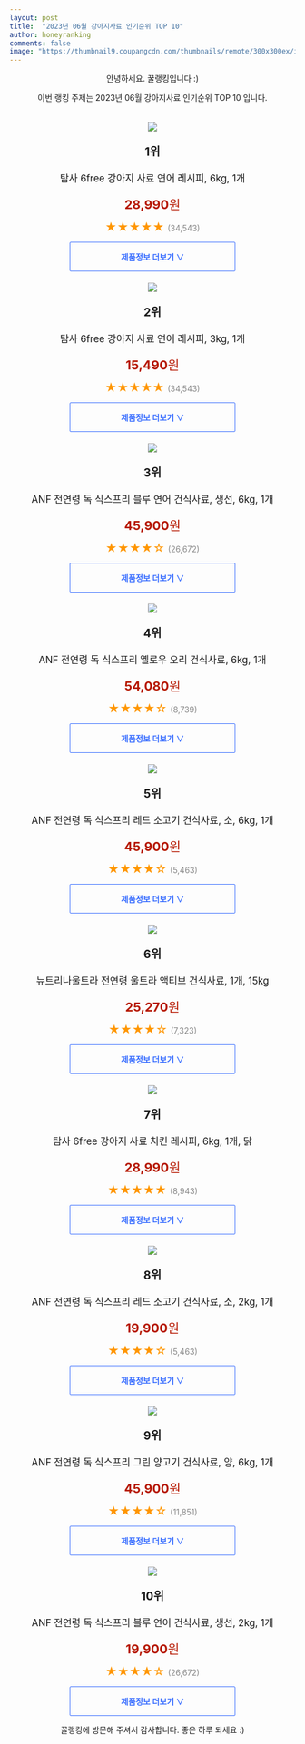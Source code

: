 ```yaml
---
layout: post
title:  "2023년 06월 강아지사료 인기순위 TOP 10"
author: honeyranking
comments: false
image: "https://thumbnail9.coupangcdn.com/thumbnails/remote/300x300ex/image/retail/images/7295993519305983-34d2ca7f-5ca8-4a5e-ba39-b9776d147b49.jpg"
---
```

<p style="text-align: center;">안녕하세요. 꿀랭킹입니다 :)</p>
<p style="text-align: center;">이번 랭킹 주제는 2023년 06월 강아지사료 인기순위 TOP 10 입니다.</p><center><img src="https://thumbnail9.coupangcdn.com/thumbnails/remote/300x300ex/image/retail/images/7295993519305983-34d2ca7f-5ca8-4a5e-ba39-b9776d147b49.jpg" style="margin-top:20px" /></center><p style="text-align: center; font-size: 20px"><b>1위</b></p><p style="text-align: center; font-size: 17px">탐사 6free 강아지 사료 연어 레시피, 6kg, 1개</p><p style="text-align: center;"><span style="color: #b61800; font-size: 22px;"><b>28,990</b>원</span></p><p style="text-align: center;"><span style="color: #ff9600; font-size: 20px;">★★★★★ </span><span style="color: #878787;">(34,543)</span></p><center><a href="https://link.coupang.com/a/1QLCN"><div style="font-size: 14px; display: inline-block; padding: 15px 90px; color: #346aff; border-radius: 2px; border: 1px solid #346aff; cursor: pointer;"><b>제품정보 더보기 &or;</b></div></a></center><center><img src="https://thumbnail7.coupangcdn.com/thumbnails/remote/300x300ex/image/retail/images/2402108393469457-b145d68f-574f-4aae-93c6-744f272a058a.jpg" style="margin-top:20px" /></center><p style="text-align: center; font-size: 20px"><b>2위</b></p><p style="text-align: center; font-size: 17px">탐사 6free 강아지 사료 연어 레시피, 3kg, 1개</p><p style="text-align: center;"><span style="color: #b61800; font-size: 22px;"><b>15,490</b>원</span></p><p style="text-align: center;"><span style="color: #ff9600; font-size: 20px;">★★★★★ </span><span style="color: #878787;">(34,543)</span></p><center><a href="https://link.coupang.com/a/1QLCO"><div style="font-size: 14px; display: inline-block; padding: 15px 90px; color: #346aff; border-radius: 2px; border: 1px solid #346aff; cursor: pointer;"><b>제품정보 더보기 &or;</b></div></a></center><center><img src="https://thumbnail8.coupangcdn.com/thumbnails/remote/300x300ex/image/retail/images/1856206705084389-65805338-121a-486c-b798-8b2647fd74b0.jpg" style="margin-top:20px" /></center><p style="text-align: center; font-size: 20px"><b>3위</b></p><p style="text-align: center; font-size: 17px">ANF 전연령 독 식스프리 블루 연어 건식사료, 생선, 6kg, 1개</p><p style="text-align: center;"><span style="color: #b61800; font-size: 22px;"><b>45,900</b>원</span></p><p style="text-align: center;"><span style="color: #ff9600; font-size: 20px;">★★★★☆ </span><span style="color: #878787;">(26,672)</span></p><center><a href="https://link.coupang.com/a/1QLCP"><div style="font-size: 14px; display: inline-block; padding: 15px 90px; color: #346aff; border-radius: 2px; border: 1px solid #346aff; cursor: pointer;"><b>제품정보 더보기 &or;</b></div></a></center><center><img src="https://thumbnail7.coupangcdn.com/thumbnails/remote/300x300ex/image/retail/images/3826050821328878-833e82e5-44bc-46b9-9807-45e4916eb76a.jpg" style="margin-top:20px" /></center><p style="text-align: center; font-size: 20px"><b>4위</b></p><p style="text-align: center; font-size: 17px">ANF 전연령 독 식스프리 옐로우 오리 건식사료, 6kg, 1개</p><p style="text-align: center;"><span style="color: #b61800; font-size: 22px;"><b>54,080</b>원</span></p><p style="text-align: center;"><span style="color: #ff9600; font-size: 20px;">★★★★☆ </span><span style="color: #878787;">(8,739)</span></p><center><a href="https://link.coupang.com/a/1QLCQ"><div style="font-size: 14px; display: inline-block; padding: 15px 90px; color: #346aff; border-radius: 2px; border: 1px solid #346aff; cursor: pointer;"><b>제품정보 더보기 &or;</b></div></a></center><center><img src="https://thumbnail8.coupangcdn.com/thumbnails/remote/300x300ex/image/retail/images/352159540286419-2bcac4bf-f726-45f5-8b01-d461cbcdb30f.jpg" style="margin-top:20px" /></center><p style="text-align: center; font-size: 20px"><b>5위</b></p><p style="text-align: center; font-size: 17px">ANF 전연령 독 식스프리 레드 소고기 건식사료, 소, 6kg, 1개</p><p style="text-align: center;"><span style="color: #b61800; font-size: 22px;"><b>45,900</b>원</span></p><p style="text-align: center;"><span style="color: #ff9600; font-size: 20px;">★★★★☆ </span><span style="color: #878787;">(5,463)</span></p><center><a href="https://link.coupang.com/a/1QLCR"><div style="font-size: 14px; display: inline-block; padding: 15px 90px; color: #346aff; border-radius: 2px; border: 1px solid #346aff; cursor: pointer;"><b>제품정보 더보기 &or;</b></div></a></center><center><img src="https://thumbnail10.coupangcdn.com/thumbnails/remote/300x300ex/image/retail/images/1656145509574667-71319138-0a3d-4e74-8db6-930253fd6a6f.jpg" style="margin-top:20px" /></center><p style="text-align: center; font-size: 20px"><b>6위</b></p><p style="text-align: center; font-size: 17px">뉴트리나울트라 전연령 울트라 액티브 건식사료, 1개, 15kg</p><p style="text-align: center;"><span style="color: #b61800; font-size: 22px;"><b>25,270</b>원</span></p><p style="text-align: center;"><span style="color: #ff9600; font-size: 20px;">★★★★☆ </span><span style="color: #878787;">(7,323)</span></p><center><a href="https://link.coupang.com/a/1QLCS"><div style="font-size: 14px; display: inline-block; padding: 15px 90px; color: #346aff; border-radius: 2px; border: 1px solid #346aff; cursor: pointer;"><b>제품정보 더보기 &or;</b></div></a></center><center><img src="https://thumbnail7.coupangcdn.com/thumbnails/remote/300x300ex/image/retail/images/7906915326557554-27390285-770b-4908-8c3c-051ffcd013a3.jpg" style="margin-top:20px" /></center><p style="text-align: center; font-size: 20px"><b>7위</b></p><p style="text-align: center; font-size: 17px">탐사 6free 강아지 사료 치킨 레시피, 6kg, 1개, 닭</p><p style="text-align: center;"><span style="color: #b61800; font-size: 22px;"><b>28,990</b>원</span></p><p style="text-align: center;"><span style="color: #ff9600; font-size: 20px;">★★★★★ </span><span style="color: #878787;">(8,943)</span></p><center><a href="https://link.coupang.com/a/1QLCU"><div style="font-size: 14px; display: inline-block; padding: 15px 90px; color: #346aff; border-radius: 2px; border: 1px solid #346aff; cursor: pointer;"><b>제품정보 더보기 &or;</b></div></a></center><center><img src="https://thumbnail9.coupangcdn.com/thumbnails/remote/300x300ex/image/retail/images/3148353921928676-d81ee6ab-c441-4ceb-87df-7a18ddf80170.jpg" style="margin-top:20px" /></center><p style="text-align: center; font-size: 20px"><b>8위</b></p><p style="text-align: center; font-size: 17px">ANF 전연령 독 식스프리 레드 소고기 건식사료, 소, 2kg, 1개</p><p style="text-align: center;"><span style="color: #b61800; font-size: 22px;"><b>19,900</b>원</span></p><p style="text-align: center;"><span style="color: #ff9600; font-size: 20px;">★★★★☆ </span><span style="color: #878787;">(5,463)</span></p><center><a href="https://link.coupang.com/a/1QLCV"><div style="font-size: 14px; display: inline-block; padding: 15px 90px; color: #346aff; border-radius: 2px; border: 1px solid #346aff; cursor: pointer;"><b>제품정보 더보기 &or;</b></div></a></center><center><img src="https://thumbnail8.coupangcdn.com/thumbnails/remote/300x300ex/image/retail/images/2528722152501177-dd6025eb-6ea1-4609-a58c-9270156c67b6.jpg" style="margin-top:20px" /></center><p style="text-align: center; font-size: 20px"><b>9위</b></p><p style="text-align: center; font-size: 17px">ANF 전연령 독 식스프리 그린 양고기 건식사료, 양, 6kg, 1개</p><p style="text-align: center;"><span style="color: #b61800; font-size: 22px;"><b>45,900</b>원</span></p><p style="text-align: center;"><span style="color: #ff9600; font-size: 20px;">★★★★☆ </span><span style="color: #878787;">(11,851)</span></p><center><a href="https://link.coupang.com/a/1QLCX"><div style="font-size: 14px; display: inline-block; padding: 15px 90px; color: #346aff; border-radius: 2px; border: 1px solid #346aff; cursor: pointer;"><b>제품정보 더보기 &or;</b></div></a></center><center><img src="https://thumbnail10.coupangcdn.com/thumbnails/remote/300x300ex/image/retail/images/4344251401741822-31401351-6ac9-407c-b1d3-9ea72c035148.jpg" style="margin-top:20px" /></center><p style="text-align: center; font-size: 20px"><b>10위</b></p><p style="text-align: center; font-size: 17px">ANF 전연령 독 식스프리 블루 연어 건식사료, 생선, 2kg, 1개</p><p style="text-align: center;"><span style="color: #b61800; font-size: 22px;"><b>19,900</b>원</span></p><p style="text-align: center;"><span style="color: #ff9600; font-size: 20px;">★★★★☆ </span><span style="color: #878787;">(26,672)</span></p><center><a href="https://link.coupang.com/a/1QLCY"><div style="font-size: 14px; display: inline-block; padding: 15px 90px; color: #346aff; border-radius: 2px; border: 1px solid #346aff; cursor: pointer;"><b>제품정보 더보기 &or;</b></div></a></center><p style="text-align: center;">꿀랭킹에 방문해 주셔서 감사합니다. 좋은 하루 되세요 :)</p>